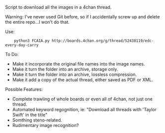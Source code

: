 Script to download all the images in a 4chan thread.

Warning: I've never used Git before, so if I accidentally screw up and delete the entire repo...I won't do that. 

Use:

        python3 FCAIA.py http://boards.4chan.org/g/thread/52438119/edc-every-day-carry

To Do:

* Make it incorporate the original file names into the image names.
* Make it turn the folder into an archive, storage only.
* Make it turn the folder into an archive, lossless compression.
* Make it add a copy of the actual thread, either saved as PDF or XML.

Possible Features:

* Complete trawling of whole boards or even all of 4chan, not just one thread.
* Automated keyword regognition, ie: "Download all threads with 'Taylor Swift' in the title"
* Somthing steno-related.
* Rudimentary image recognition?
